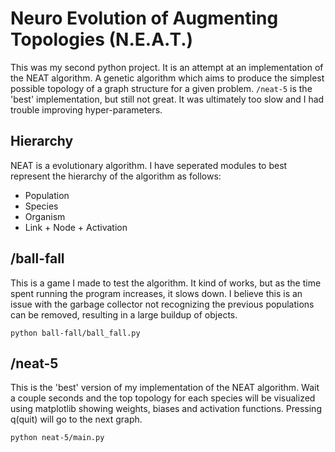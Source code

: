 # Neuro Evolution of Augmenting Topologies (N.E.A.T.)
This was my second python project. It is an attempt at an implementation of the NEAT algorithm. A genetic algorithm which aims to produce the simplest possible topology of a graph structure for a given problem.
`/neat-5` is the 'best' implementation, but still not great. It was ultimately too slow and I had trouble improving hyper-parameters.

## Hierarchy
NEAT is a evolutionary algorithm. I have seperated modules to best represent the hierarchy of the algorithm as follows:
- Population
- Species
- Organism
- Link + Node + Activation

## /ball-fall
This is a game I made to test the algorithm. It kind of works, but as the time spent running the program increases, it slows down. I believe this is an issue with the garbage collector not recognizing the previous populations can be removed, resulting in a large buildup of objects.

    python ball-fall/ball_fall.py

## /neat-5
This is the 'best' version of my implementation of the NEAT algorithm.  Wait a couple seconds and the top topology for each species will be visualized using matplotlib showing weights, biases and activation functions. Pressing q(quit) will go to the next graph.

    python neat-5/main.py
